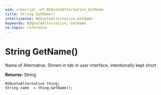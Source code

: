```yaml
---
uid: crmscript_ref_NSQuoteAlternative_GetName
title: String GetName()
intellisense: NSQuoteAlternative.GetName
keywords: NSQuoteAlternative, GetName
so.topic: reference
---
```


# String GetName()

Name of Alternative. Shown in tab in user interface, intentionally kept short

**Returns:** String

```crmscript
NSQuoteAlternative thing;
String name  = thing.GetName();
```

